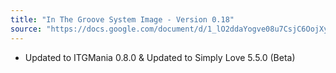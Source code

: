 ```yaml
---
title: "In The Groove System Image - Version 0.18"
source: "https://docs.google.com/document/d/1_lO2ddaYogve08u7CsjC6OojXy36ZfGgo7VCRVkLJhU"
---
```


- Updated to ITGMania 0.8.0 & Updated to Simply Love 5.5.0 (Beta)
